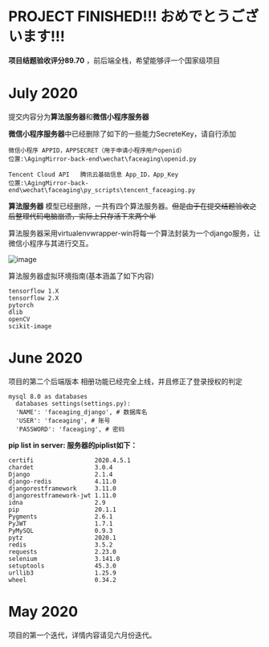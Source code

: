 
# PROJECT FINISHED!!! おめでとうございます!!!

**项目结题验收评分89.70** ，前后端全栈，希望能够评一个国家级项目

# July 2020
提交内容分为**算法服务器**和**微信小程序服务器**

**微信小程序服务器**中已经删除了如下的一些能力SecreteKey，请自行添加

    微信小程序 APPID，APPSECRET（用于申请小程序用户openid）
    位置:\AgingMirror-back-end\wechat\faceaging\openid.py

    Tencent Cloud API   腾讯云基础信息 App_ID，App_Key
    位置:\AgingMirror-back-end\wechat\faceaging\py_scripts\tencent_faceaging.py

**算法服务器**  模型已经删除，一共有四个算法服务器。~~但是由于在提交结题验收之后整理代码电脑崩溃，实际上只存活下来两个半~~

算法服务器采用virtualenvwrapper-win将每一个算法封装为一个django服务，让微信小程序与其进行交互。

![image](https://wx2.sbimg.cn/2020/07/14/CKMfa.png)

算法服务器虚拟环境指南(基本涵盖了如下内容)

    tensorflow 1.X
    tensorflow 2.X
    pytorch
    dlib
    openCV
    scikit-image
# June 2020

项目的第二个后端版本
相册功能已经完全上线，并且修正了登录授权的判定

    mysql 8.0 as databases
      databases settings(settings.py):
      'NAME': 'faceaging_django', # 数据库名
      'USER': 'faceaging', # 账号
      'PASSWORD': 'faceaging', # 密码



**pip list in server: 服务器的piplist如下：**

    certifi                 2020.4.5.1
    chardet                 3.0.4
    Django                  2.1.4
    django-redis            4.11.0
    djangorestframework     3.11.0
    djangorestframework-jwt 1.11.0
    idna                    2.9
    pip                     20.1.1
    Pygments                2.6.1
    PyJWT                   1.7.1
    PyMySQL                 0.9.3
    pytz                    2020.1
    redis                   3.5.2
    requests                2.23.0
    selenium                3.141.0
    setuptools              45.3.0
    urllib3                 1.25.9
    wheel                   0.34.2

# May 2020
项目的第一个迭代，详情内容请见六月份迭代。